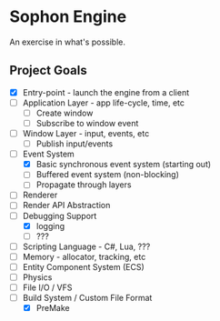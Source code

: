# Sophon Engine

An exercise in what's possible.  

## Project Goals
- [x] Entry-point - launch the engine from a client
- [ ] Application Layer - app life-cycle, time, etc
	- [ ] Create window
	- [ ] Subscribe to window event
- [ ] Window Layer - input, events, etc
	- [ ] Publish input/events
- [ ] Event System
	- [x] Basic synchronous event system (starting out)
	- [ ] Buffered event system (non-blocking)
	- [ ] Propagate through layers
- [ ] Renderer
- [ ] Render API Abstraction
- [ ] Debugging Support
	- [x] logging
	- [ ] ???
- [ ] Scripting Language - C#, Lua, ???
- [ ] Memory - allocator, tracking, etc
- [ ] Entity Component System (ECS)
- [ ] Physics
- [ ] File I/O / VFS
- [ ] Build System / Custom File Format
	- [x] PreMake
